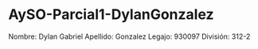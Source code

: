 # AySO-Parcial1-DylanGonzalez

Nombre: Dylan Gabriel
Apellido: Gonzalez
Legajo: 930097
División: 312-2
